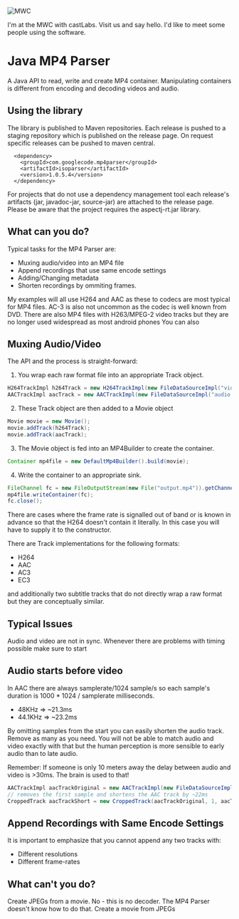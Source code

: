 ![MWC](https://raw.githubusercontent.com/castlabs/dashencrypt/master/mwc.png)

I'm at the MWC with castLabs. Visit us and say hello. I'd like to meet some people using the software. 


Java MP4 Parser
====================

A Java API to read, write and create MP4 container. Manipulating containers is different from encoding and decoding videos and audio. 

Using the library
------------------

The library is published to Maven repositories. Each release is pushed to a staging repository which is published on the release page. On request specific releases can be pushed to maven central. 

```
  <dependency>
    <groupId>com.googlecode.mp4parser</groupId>
    <artifactId>isoparser</artifactId>
    <version>1.0.5.4</version>
  </dependency>
```

For projects that do not use a dependency management tool each release's artifacts (jar, javadoc-jar, source-jar) are attached to the release page. Please be aware that the project requires the aspectj-rt.jar library. 


What can you do?
--------------------

Typical tasks for the MP4 Parser are: 

- Muxing audio/video into an MP4 file
- Append recordings that use same encode settings
- Adding/Changing metadata
- Shorten recordings by ommiting frames. 

My examples will all use H264 and AAC as these to codecs are most typical for MP4 files. AC-3 is also not uncommon as the codec is well known from DVD. 
There are also MP4 files with H263/MPEG-2 video tracks but they are no longer used widespread as most android phones   You can also

Muxing Audio/Video
--------------------

The API and the process is straight-forward:

1. You wrap each raw format file into an appropriate Track object. 
```java
H264TrackImpl h264Track = new H264TrackImpl(new FileDataSourceImpl("video.h264"));
AACTrackImpl aacTrack = new AACTrackImpl(new FileDataSourceImpl("audio.aac"));
```
2. These Track object are then added to a Movie object
```java
Movie movie = new Movie();
movie.addTrack(h264Track);
movie.addTrack(aacTrack);
```
3. The Movie object is fed into an MP4Builder to create the container. 
```java
Container mp4file = new DefaultMp4Builder().build(movie);
```
4. Write the container to an appropriate sink.
```java
FileChannel fc = new FileOutputStream(new File("output.mp4")).getChannel();
mp4file.writeContainer(fc);
fc.close();
```

There are cases where the frame rate is signalled out of band or is known in advance so that the H264 doesn't contain it literally. 
In this case you will have to supply it to the constructor. 

There are Track implementations for the following formats: 

 * H264
 * AAC
 * AC3
 * EC3 

and additionally two subtitle tracks that do not directly wrap a raw format but they are conceptually similar.

Typical Issues
--------------------

Audio and video are not in sync. Whenever there are problems with timing possible make sure to start 

Audio starts before video
--------------------

In AAC there are always samplerate/1024 sample/s so each sample's duration is 1000 * 1024 / samplerate milliseconds. 

 * 48KHz => ~21.3ms
 * 44.1KHz => ~23.2ms

By omitting samples from the start you can easily shorten the audio track. Remove as many as you need. You will not be able 
to match audio and video exactly with that but the human perception is more sensible to early audio than to late audio. 

Remember: If someone is only 10 meters away the delay between audio and video is >30ms. The brain is used to that!

```java
AACTrackImpl aacTrackOriginal = new AACTrackImpl(new FileDataSourceImpl("audio.aac"));
// removes the first sample and shortens the AAC track by ~22ms
CroppedTrack aacTrackShort = new CroppedTrack(aacTrackOriginal, 1, aacTrack.getSamples().size());
```




Append Recordings with Same Encode Settings 
-------------------------------------------

It is important to emphasize that you cannot append any two tracks with: 
 
 * Different resolutions 
 * Different frame-rates

What can't you do?
--------------------

Create JPEGs from a movie. No - this is no decoder. The MP4 Parser doesn't know how to do that. 
Create a movie from JPEGs

